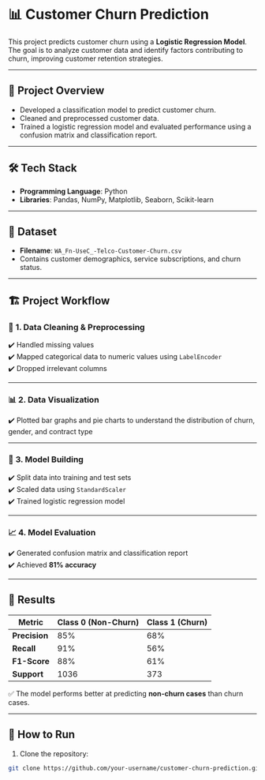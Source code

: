 # 📊 Customer Churn Prediction  
This project predicts customer churn using a **Logistic Regression Model**. The goal is to analyze customer data and identify factors contributing to churn, improving customer retention strategies.

---

## 🚀 **Project Overview**  
- Developed a classification model to predict customer churn.  
- Cleaned and preprocessed customer data.  
- Trained a logistic regression model and evaluated performance using a confusion matrix and classification report.  

---

## 🛠️ **Tech Stack**  
- **Programming Language**: Python  
- **Libraries**: Pandas, NumPy, Matplotlib, Seaborn, Scikit-learn  

---

## 📂 **Dataset**  
- **Filename**: `WA_Fn-UseC_-Telco-Customer-Churn.csv`  
- Contains customer demographics, service subscriptions, and churn status.  

---

## 🏗️ **Project Workflow**  

### 🔹 **1. Data Cleaning & Preprocessing**  
✔️ Handled missing values  
✔️ Mapped categorical data to numeric values using `LabelEncoder`  
✔️ Dropped irrelevant columns  

---

### 📊 **2. Data Visualization**  
✔️ Plotted bar graphs and pie charts to understand the distribution of churn, gender, and contract type  

---

### 🎯 **3. Model Building**  
✔️ Split data into training and test sets  
✔️ Scaled data using `StandardScaler`  
✔️ Trained logistic regression model  

---

### 📈 **4. Model Evaluation**  
✔️ Generated confusion matrix and classification report  
✔️ Achieved **81% accuracy**  

---

## 🎯 **Results**  

| Metric | Class 0 (Non-Churn) | Class 1 (Churn) |  
|--------|---------------------|-----------------|  
| **Precision** | 85% | 68% |  
| **Recall** | 91% | 56% |  
| **F1-Score** | 88% | 61% |  
| **Support** | 1036 | 373 |  

✅ The model performs better at predicting **non-churn cases** than churn cases.  

---

## 📎 **How to Run**  
1. Clone the repository:  
```bash
git clone https://github.com/your-username/customer-churn-prediction.git
